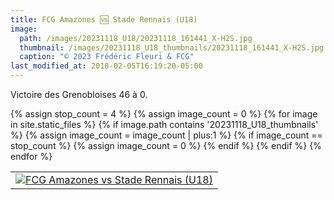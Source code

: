 ```yaml
---
title: FCG Amazones 🆚 Stade Rennais (U18)
image: 
  path: /images/20231118_U18/20231118_161441_X-H2S.jpg
  thumbnail: /images/20231118_U18_thumbnails/20231118_161441_X-H2S.jpg
  caption: "© 2023 Frédéric Fleuri & FCG"
last_modified_at: 2018-02-05T16:19:20-05:00
---
```


Victoire des Grenobloises 46 à 0.

<table>
  <tr>
    {% assign stop_count = 4 %}
    {% assign image_count = 0 %}
    {% for image in site.static_files %}
      {% if image.path contains '20231118_U18_thumbnails' %}
      {% assign image_count = image_count | plus:1 %}
        <td>
          <a href="images/{{ image.path | replace: '_thumbnails', '' }}" data-lightbox="fcgasr">
          <img src="{{ site.baseurl }}/images/{{ image.path }}/" alt="FCG Amazones vs Stade Rennais (U18)">
          </a>
        </td>
        {% if image_count == stop_count %}
          {% assign image_count = 0 %}
          </tr>
          <tr>
        {% endif %}
      {% endif %}
    {% endfor %}
  </tr>
</table>